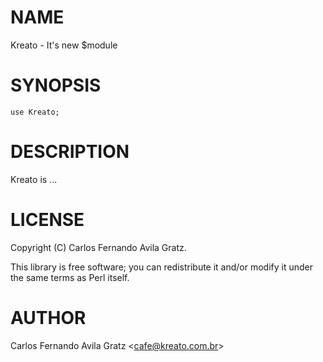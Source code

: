 # NAME

Kreato - It's new $module

# SYNOPSIS

    use Kreato;

# DESCRIPTION

Kreato is ...

# LICENSE

Copyright (C) Carlos Fernando Avila Gratz.

This library is free software; you can redistribute it and/or modify
it under the same terms as Perl itself.

# AUTHOR

Carlos Fernando Avila Gratz &lt;cafe@kreato.com.br>
